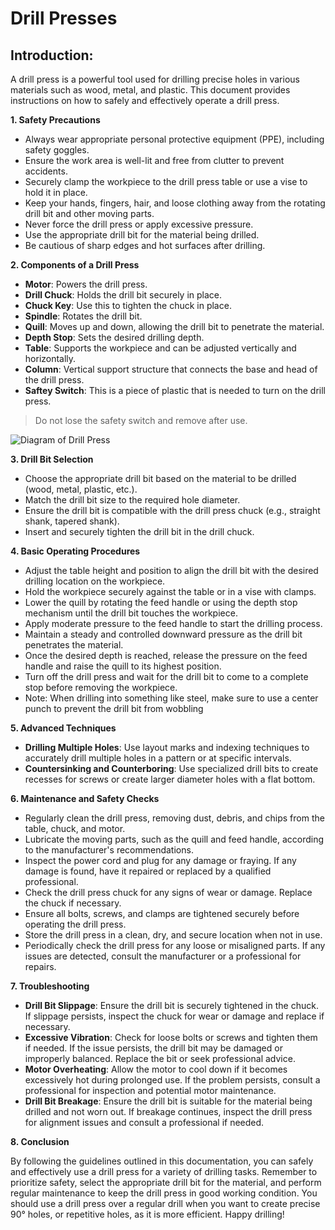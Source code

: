 # Drill Presses
## Introduction:

A drill press is a powerful tool used for drilling precise holes in various materials such as wood, metal, and plastic. This document provides instructions on how to safely and effectively operate a drill press.


**1. Safety Precautions**

- Always wear appropriate personal protective equipment (PPE), including safety goggles.
- Ensure the work area is well-lit and free from clutter to prevent accidents.
- Securely clamp the workpiece to the drill press table or use a vise to hold it in place.
- Keep your hands, fingers, hair, and loose clothing away from the rotating drill bit and other moving parts.
- Never force the drill press or apply excessive pressure.
- Use the appropriate drill bit for the material being drilled.
- Be cautious of sharp edges and hot surfaces after drilling.


**2. Components of a Drill Press**

- **Motor**: Powers the drill press.
- **Drill Chuck**: Holds the drill bit securely in place.
- **Chuck Key**: Use this to tighten the chuck in place.
- **Spindle**: Rotates the drill bit.
- **Quill**: Moves up and down, allowing the drill bit to penetrate the material.
- **Depth Stop**: Sets the desired drilling depth.
- **Table**: Supports the workpiece and can be adjusted vertically and horizontally.
- **Column**: Vertical support structure that connects the base and head of the drill press.
- **Saftey Switch**: This is a piece of plastic that is needed to turn on the drill press.

>Do not lose the safety switch and remove after use.

![Diagram of Drill Press](https://media.discordapp.net/attachments/898001388288741426/1126400014185410580/drillpress.png)

**3. Drill Bit Selection**

- Choose the appropriate drill bit based on the material to be drilled (wood, metal, plastic, etc.).
- Match the drill bit size to the required hole diameter.
- Ensure the drill bit is compatible with the drill press chuck (e.g., straight shank, tapered shank).
- Insert and securely tighten the drill bit in the drill chuck.


**4. Basic Operating Procedures**

- Adjust the table height and position to align the drill bit with the desired drilling location on the workpiece.
- Hold the workpiece securely against the table or in a vise with clamps.
- Lower the quill by rotating the feed handle or using the depth stop mechanism until the drill bit touches the workpiece.
- Apply moderate pressure to the feed handle to start the drilling process.
- Maintain a steady and controlled downward pressure as the drill bit penetrates the material.
- Once the desired depth is reached, release the pressure on the feed handle and raise the quill to its highest position.
- Turn off the drill press and wait for the drill bit to come to a complete stop before removing the workpiece.
- Note: When drilling into something like steel, make sure to use a center punch to prevent the drill bit from wobbling


**5. Advanced Techniques**

- **Drilling Multiple Holes**: Use layout marks and indexing techniques to accurately drill multiple holes in a pattern or at specific intervals.
- **Countersinking and Counterboring**: Use specialized drill bits to create recesses for screws or create larger diameter holes with a flat bottom.


**6. Maintenance and Safety Checks**

- Regularly clean the drill press, removing dust, debris, and chips from the table, chuck, and motor.
- Lubricate the moving parts, such as the quill and feed handle, according to the manufacturer's recommendations.
- Inspect the power cord and plug for any damage or fraying. If any damage is found, have it repaired or replaced by a qualified professional.
- Check the drill press chuck for any signs of wear or damage. Replace the chuck if necessary.
- Ensure all bolts, screws, and clamps are tightened securely before operating the drill press.
- Store the drill press in a clean, dry, and secure location when not in use.
- Periodically check the drill press for any loose or misaligned parts. If any issues are detected, consult the manufacturer or a professional for repairs.


**7. Troubleshooting**

- **Drill Bit Slippage**: Ensure the drill bit is securely tightened in the chuck. If slippage persists, inspect the chuck for wear or damage and replace if necessary.
- **Excessive Vibration**: Check for loose bolts or screws and tighten them if needed. If the issue persists, the drill bit may be damaged or improperly balanced. Replace the bit or seek professional advice.
- **Motor Overheating**: Allow the motor to cool down if it becomes excessively hot during prolonged use. If the problem persists, consult a professional for inspection and potential motor maintenance.
- **Drill Bit Breakage**: Ensure the drill bit is suitable for the material being drilled and not worn out. If breakage continues, inspect the drill press for alignment issues and consult a professional if needed.


**8. Conclusion**

By following the guidelines outlined in this documentation, you can safely and effectively use a drill press for a variety of drilling tasks. Remember to prioritize safety, select the appropriate drill bit for the material, and perform regular maintenance to keep the drill press in good working condition. You should use a drill press over a regular drill when you want to create precise 90° holes, or repetitive holes, as it is more efficient. Happy drilling!
